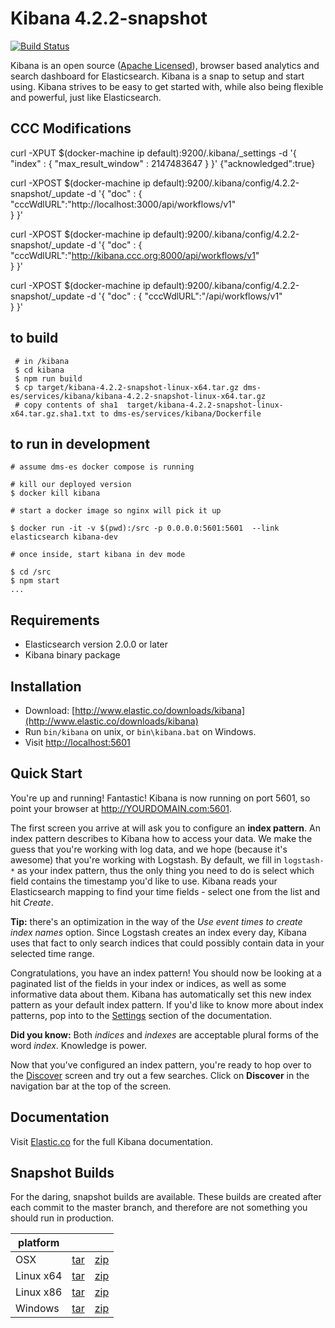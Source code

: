 # Kibana 4.2.2-snapshot

[![Build Status](https://travis-ci.org/elastic/kibana.svg?branch=master)](https://travis-ci.org/elastic/kibana?branch=master)

Kibana is an open source ([Apache Licensed](https://github.com/elastic/kibana/blob/master/LICENSE.md)), browser based analytics and search dashboard for Elasticsearch. Kibana is a snap to setup and start using. Kibana strives to be easy to get started with, while also being flexible and powerful, just like Elasticsearch.

## CCC Modifications

curl -XPUT  $(docker-machine ip default):9200/.kibana/_settings  -d '{ "index" : { "max_result_window" : 2147483647 } }'
{"acknowledged":true}

curl -XPOST  $(docker-machine ip default):9200/.kibana/config/4.2.2-snapshot/_update -d '{
   "doc" : {
     "cccWdlURL":"http://localhost:3000/api/workflows/v1"  
    }
}'

curl -XPOST  $(docker-machine ip default):9200/.kibana/config/4.2.2-snapshot/_update -d '{
   "doc" : {
     "cccWdlURL":"http://kibana.ccc.org:8000/api/workflows/v1"  
    }
}'

curl -XPOST  $(docker-machine ip default):9200/.kibana/config/4.2.2-snapshot/_update -d '{
   "doc" : {
     "cccWdlURL":"/api/workflows/v1"  
    }
}'

## to build
```
 # in /kibana
 $ cd kibana
 $ npm run build
 $ cp target/kibana-4.2.2-snapshot-linux-x64.tar.gz dms-es/services/kibana/kibana-4.2.2-snapshot-linux-x64.tar.gz
 # copy contents of sha1  target/kibana-4.2.2-snapshot-linux-x64.tar.gz.sha1.txt to dms-es/services/kibana/Dockerfile
```

## to run in development

```
# assume dms-es docker compose is running

# kill our deployed version
$ docker kill kibana

# start a docker image so nginx will pick it up

$ docker run -it -v $(pwd):/src -p 0.0.0.0:5601:5601  --link elasticsearch kibana-dev

# once inside, start kibana in dev mode

$ cd /src
$ npm start
...

```


## Requirements

- Elasticsearch version 2.0.0 or later
- Kibana binary package

## Installation

* Download: [http://www.elastic.co/downloads/kibana](http://www.elastic.co/downloads/kibana)
* Run `bin/kibana` on unix, or `bin\kibana.bat` on Windows.
* Visit [http://localhost:5601](http://localhost:5601)

## Quick Start

You're up and running! Fantastic! Kibana is now running on port 5601, so point your browser at http://YOURDOMAIN.com:5601.

The first screen you arrive at will ask you to configure an **index pattern**. An index pattern describes to Kibana how to access your data. We make the guess that you're working with log data, and we hope (because it's awesome) that you're working with Logstash. By default, we fill in `logstash-*` as your index pattern, thus the only thing you need to do is select which field contains the timestamp you'd like to use. Kibana reads your Elasticsearch mapping to find your time fields - select one from the list and hit *Create*.

**Tip:** there's an optimization in the way of the *Use event times to create index names* option. Since Logstash creates an index every day, Kibana uses that fact to only search indices that could possibly contain data in your selected time range.

Congratulations, you have an index pattern! You should now be looking at a paginated list of the fields in your index or indices, as well as some informative data about them. Kibana has automatically set this new index pattern as your default index pattern. If you'd like to know more about index patterns, pop into to the [Settings](#settings) section of the documentation.

**Did you know:** Both *indices* and *indexes* are acceptable plural forms of the word *index*. Knowledge is power.

Now that you've configured an index pattern, you're ready to hop over to the [Discover](#discover) screen and try out a few searches. Click on **Discover** in the navigation bar at the top of the screen.

## Documentation

Visit [Elastic.co](http://www.elastic.co/guide/en/kibana/current/index.html) for the full Kibana documentation.

## Snapshot Builds

For the daring, snapshot builds are available. These builds are created after each commit to the master branch, and therefore are not something you should run in production.

| platform |  |  |
| --- | --- | --- |
| OSX | [tar](http://download.elastic.co/kibana/kibana-snapshot/kibana-4.2.2-snapshot-darwin-x64.tar.gz) | [zip](http://download.elastic.co/kibana/kibana-snapshot/kibana-4.2.2-snapshot-darwin-x64.zip) |
| Linux x64 | [tar](http://download.elastic.co/kibana/kibana-snapshot/kibana-4.2.2-snapshot-linux-x64.tar.gz) | [zip](http://download.elastic.co/kibana/kibana-snapshot/kibana-4.2.2-snapshot-linux-x64.zip) |
| Linux x86 | [tar](http://download.elastic.co/kibana/kibana-snapshot/kibana-4.2.2-snapshot-linux-x86.tar.gz) | [zip](http://download.elastic.co/kibana/kibana-snapshot/kibana-4.2.2-snapshot-linux-x86.zip) |
| Windows | [tar](http://download.elastic.co/kibana/kibana-snapshot/kibana-4.2.2-snapshot-windows.tar.gz) | [zip](http://download.elastic.co/kibana/kibana-snapshot/kibana-4.2.2-snapshot-windows.zip) |
